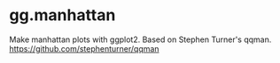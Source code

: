 # gg.manhattan
Make manhattan plots with ggplot2. Based on Stephen Turner's qqman. 
https://github.com/stephenturner/qqman

